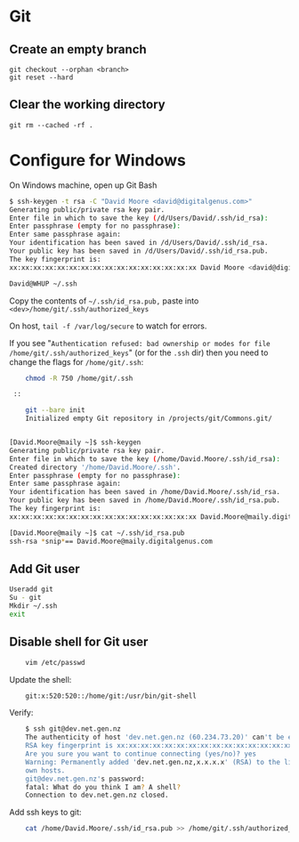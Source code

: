# Git

## Create an empty branch

```
git checkout --orphan <branch>
git reset --hard
```

## Clear the working directory

``git rm --cached -rf .``

# Configure for Windows

On Windows machine, open up Git Bash

```bash
$ ssh-keygen -t rsa -C "David Moore <david@digitalgenus.com>"
Generating public/private rsa key pair.
Enter file in which to save the key (/d/Users/David/.ssh/id_rsa):
Enter passphrase (empty for no passphrase):
Enter same passphrase again:
Your identification has been saved in /d/Users/David/.ssh/id_rsa.
Your public key has been saved in /d/Users/David/.ssh/id_rsa.pub.
The key fingerprint is:
xx:xx:xx:xx:xx:xx:xx:xx:xx:xx:xx:xx:xx:xx:xx:xx David Moore <david@digitalgenus.com>

David@WHUP ~/.ssh
```

Copy the contents of  `~/.ssh/id_rsa.pub,` paste into `<dev>/home/git/.ssh/authorized_keys`

On host, `tail -f /var/log/secure` to watch for errors.

If you see "`Authentication refused: bad ownership or modes for file /home/git/.ssh/authorized_keys`" (or for the `.ssh` dir) then you need to change the flags for `/home/git/.ssh`:

```bash
    chmod -R 750 /home/git/.ssh

 ::

    git --bare init
    Initialized empty Git repository in /projects/git/Commons.git/


[David.Moore@maily ~]$ ssh-keygen
Generating public/private rsa key pair.
Enter file in which to save the key (/home/David.Moore/.ssh/id_rsa):
Created directory '/home/David.Moore/.ssh'.
Enter passphrase (empty for no passphrase):
Enter same passphrase again:
Your identification has been saved in /home/David.Moore/.ssh/id_rsa.
Your public key has been saved in /home/David.Moore/.ssh/id_rsa.pub.
The key fingerprint is:
xx:xx:xx:xx:xx:xx:xx:xx:xx:xx:xx:xx:xx:xx:xx:xx David.Moore@maily.digitalgenus.com

[David.Moore@maily ~]$ cat ~/.ssh/id_rsa.pub
ssh-rsa *snip*== David.Moore@maily.digitalgenus.com
```

## Add Git user
```bash
Useradd git
Su - git
Mkdir ~/.ssh
exit
```

## Disable shell for Git user
```bash
    vim /etc/passwd
```

Update the shell:

```bash
    git:x:520:520::/home/git:/usr/bin/git-shell
```

Verify:

```bash
    $ ssh git@dev.net.gen.nz
    The authenticity of host 'dev.net.gen.nz (60.234.73.20)' can't be established.
    RSA key fingerprint is xx:xx:xx:xx:xx:xx:xx:xx:xx:xx:xx:xx:xx:xx:xx:xx.
    Are you sure you want to continue connecting (yes/no)? yes
    Warning: Permanently added 'dev.net.gen.nz,x.x.x.x' (RSA) to the list of kn
    own hosts.
    git@dev.net.gen.nz's password:
    fatal: What do you think I am? A shell?
    Connection to dev.net.gen.nz closed.
```

Add ssh keys to git:

```bash
    cat /home/David.Moore/.ssh/id_rsa.pub >> /home/git/.ssh/authorized_keys
```